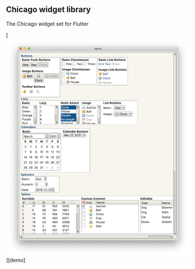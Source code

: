 ## Chicago widget library

The Chicago widget set for Flutter

[![Demo screenshot][]][demo]

[Demo screenshot]: https://raw.githubusercontent.com/tvolkert/assets/master/chicago/screenshot.png
